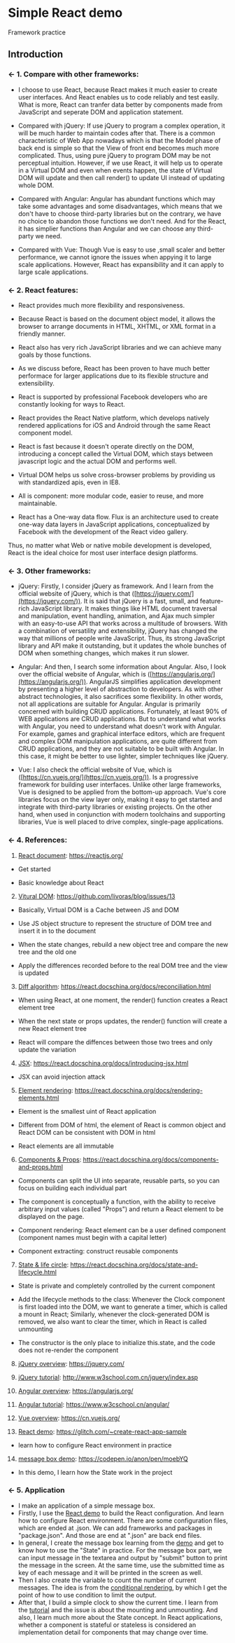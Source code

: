 Simple React demo
=================
Framework practice


Introduction
------------

### ← 1. Compare with other frameworks:

- I choose to use React, because React makes it much easier to create user interfaces. And React enables us to code reliably and test easily. What is more, React can tranfer data better by components made from JavaScript and seperate DOM and application statement. 

- Compared with jQuery:
If use jQuery to program a complex operation, it will be much harder to maintain codes after that. There is a common characteristic of Web App nowadays which is that the Model phase of back end is simple so that the View of front end becomes much more complicated. Thus, using pure jQuery to program DOM may be not perceptual intuition. However, if we use React, it will help us to operate in a Virtual DOM and even when events happen, the state of Virtual DOM will update and then call render() to update UI instead of updating whole DOM.

- Compared with Angular:
Angular has abundant functions which may take some advantages and some disadvantages, which means that we don't have to choose third-party libraries but on the contrary, we have no choice to abandon those functions we don't need. And for the React, it has simplier functions than Angular and we can choose any third-party we need.

- Compared with Vue:
Though Vue is easy to use ,small scaler and better performance, we cannot ignore the issues when appying it to large scale applications. However, React has expansibility and it can apply to large scale applications.

### ← 2. React features:

- React provides much more flexibility and responsiveness.

- Because React is based on the document object model, it allows the browser to arrange documents in HTML, XHTML, or XML format in a friendly manner.

- React also has very rich JavaScript libraries and we can achieve many goals by those functions.

- As we discuss before, React has been proven to have much better performace for larger applications due to its flexible structure and extensibility.

- React is supported by professional Facebook developers who are constantly looking for ways to React.

- React provides the React Native platform, which develops natively rendered applications for iOS and Android through the same React component model.

- React is fast because it doesn't operate directly on the DOM, introducing a concept called the Virtual DOM, which stays between javascript logic and the actual DOM and performs well.

- Virtual DOM helps us solve cross-browser problems by providing us with standardized apis, even in IE8.

- All is component: more modular code, easier to reuse, and more maintainable.

- React has a One-way data flow. Flux is an architecture used to create one-way data layers in JavaScript applications, conceptualized by Facebook with the development of the React video gallery.

Thus, no matter what Web or native mobile development is developed, React is the ideal choice for most user interface design platforms.

### ← 3. Other frameworks:
- jQuery: 
Firstly, I consider jQuery as framework. And I learn from the official website of jQuery, which is that ([https://jquery.com/](https://jquery.com/)). It is said that jQuery is a fast, small, and feature-rich JavaScript library. It makes things like HTML document traversal and manipulation, event handling, animation, and Ajax much simpler with an easy-to-use API that works across a multitude of browsers. With a combination of versatility and extensibility, jQuery has changed the way that millions of people write JavaScript. Thus, its strong JavaScript library and API make it outstanding, but it updates the whole bunches of DOM when something changes, which makes it run slower.

- Angular:
And then, I search some information about Angular. Also, I look over the official website of Angular, which is ([https://angularjs.org/](https://angularjs.org/)). AngularJS simplifies application development by presenting a higher level of abstraction to developers. As with other abstract technologies, it also sacrifices some flexibility. In other words, not all applications are suitable for Angular. Angular is primarily concerned with building CRUD applications. Fortunately, at least 90% of WEB applications are CRUD applications. But to understand what works with Angular, you need to understand what doesn't work with Angular. For example, games and graphical interface editors, which are frequent and complex DOM manipulation applications, are quite different from CRUD applications, and they are not suitable to be built with Angular. In this case, it might be better to use lighter, simpler techniques like jQuery.

- Vue: 
I also check the official website of Vue, which is ([https://cn.vuejs.org/](https://cn.vuejs.org/)). Is a progressive framework for building user interfaces. Unlike other large frameworks, Vue is designed to be applied from the bottom-up approach. Vue's core libraries focus on the view layer only, making it easy to get started and integrate with third-party libraries or existing projects. On the other hand, when used in conjunction with modern toolchains and supporting libraries, Vue is well placed to drive complex, single-page applications.

### ← 4. References:
1. [React document](https://reactjs.org/): https://reactjs.org/
- Get started

- Basic knowledge about React

2. [Vitural DOM](https://github.com/livoras/blog/issues/13): https://github.com/livoras/blog/issues/13
- Basically, Virtual DOM is a Cache between JS and DOM

- Use JS object structure to represent the structure of DOM tree and insert it in to the document

- When the state changes, rebuild a new object tree and compare the new tree and the old one

- Apply the differences recorded before to the real DOM tree and the view is updated

3. [Diff algorithm](https://react.docschina.org/docs/reconciliation.html): https://react.docschina.org/docs/reconciliation.html
- When using React, at one moment, the render() function creates a React element tree

- When the next state or props updates, the render() function will create a new React element tree

- React will compare the diffences between those two trees and only update the variation

4. [JSX](https://react.docschina.org/docs/introducing-jsx.html): https://react.docschina.org/docs/introducing-jsx.html
- JSX can avoid injection attack

5. [Element rendering](https://react.docschina.org/docs/rendering-elements.html): https://react.docschina.org/docs/rendering-elements.html
- Element is the smallest uint of React application

- Different from DOM of html, the element of React is common object and React DOM can be consistent with DOM in html

- React elements are all immutable

6. [Components & Props](https://react.docschina.org/docs/components-and-props.html): https://react.docschina.org/docs/components-and-props.html
- Components can split the UI into separate, reusable parts, so you can focus on building each individual part

- The component is conceptually a function, with the ability to receive arbitrary input values (called "Props") and return a React element to be displayed on the page.

- Component rendering: React element can be a user defined component (component names must begin with a capital letter)

- Component extracting: construct reusable components

7. [State & life circle](https://react.docschina.org/docs/state-and-lifecycle.html): https://react.docschina.org/docs/state-and-lifecycle.html
- State is private and completely controlled by the current component

- Add the lifecycle methods to the class:
Whenever the Clock component is first loaded into the DOM, we want to generate a timer, which is called a mount in React;
Similarly, whenever the clock-generated DOM is removed, we also want to clear the timer, which in React is called unmounting

- The constructor is the only place to initialize this.state, and the code does not re-render the component

8. [jQuery overview](https://jquery.com/): https://jquery.com/

9. [jQuery tutorial](http://www.w3school.com.cn/jquery/index.asp): http://www.w3school.com.cn/jquery/index.asp

10. [Angular overview](https://angularjs.org/): https://angularjs.org/

11. [Angular tutorial](https://www.w3cschool.cn/angular/): https://www.w3cschool.cn/angular/

12. [Vue overview](https://cn.vuejs.org/): https://cn.vuejs.org/

13. [React demo](https://glitch.com/~create-react-app-sample): https://glitch.com/~create-react-app-sample
- learn how to configure React environment in practice

14. [message box demo](https://codepen.io/anon/pen/moebYQ): https://codepen.io/anon/pen/moebYQ
- In this demo, I learn how the State work in the project


### ← 5. Application

- I make an application of a simple message box. 
- Firstly, I use the [React demo](https://glitch.com/~create-react-app-sample) to build the React configuration. And learn how to configure React environment. There are some configuration files, which are ended at .json. We can add frameworks and packages in "package.json". And those are end at ".json" are back end files. 
- In general, I create the message box learning from the [demo](https://codepen.io/anon/pen/moebYQ) and get to know how to use the "State" in practice. For the message box part, we can input message in the textarea and output by "submit" button to print the message in the screen. At the same time, use the submitted time as key of each message and it will be printed in the screen as well. 
- Then I also create the variable to count the number of current messages. The idea is from the [conditional rendering](https://react.docschina.org/docs/conditional-rendering.html), by which I get the point of how to use condition to limit the output. 
- After that, I build a simple clock to show the current time. I learn from the [tutorial](https://react.docschina.org/docs/state-and-lifecycle.html) and the issue is about the mounting and unmounting. And also, I learn much more about the State concept. In React applications, whether a component is stateful or stateless is considered an implementation detail for components that may change over time. 
